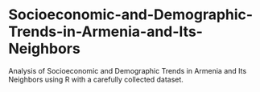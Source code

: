 # Socioeconomic-and-Demographic-Trends-in-Armenia-and-Its-Neighbors
Analysis of Socioeconomic and Demographic Trends in Armenia and Its Neighbors using R with a carefully collected dataset.
